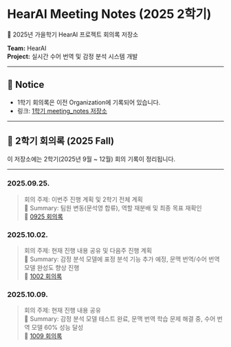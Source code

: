 # HearAI Meeting Notes (2025 2학기)

📝 2025년 가을학기 HearAI 프로젝트 회의록 저장소  

**Team:** HearAI  
**Project:** 실시간 수어 번역 및 감정 분석 시스템 개발

---

## 📌 Notice
- 1학기 회의록은 이전 Organization에 기록되어 있습니다.  
- 링크: [1학기 meeting_notes 저장소](https://github.com/2025HearAI/meeting_notes)  

---

## 📂 2학기 회의록 (2025 Fall)
이 저장소에는 2학기(2025년 9월 ~ 12월) 회의 기록이 정리됩니다.

---

### 2025.09.25.
> 회의 주제: 이번주 진행 계획 및 2학기 전체 계획  
> 📝 Summary: 팀원 변동(문석영 합류), 역할 재분배 및 최종 목표 재확인  
> 🔗 [0925 회의록](https://github.com/2025HearAIFall/Meeting_Notes/blob/main/0925_%ED%9A%8C%EC%9D%98%EB%A1%9D.md)

### 2025.10.02.
> 회의 주제: 현재 진행 내용 공유 및 다음주 진행 계획  
> 📝 Summary: 감정 분석 모델에 표정 분석 기능 추가 예정, 문맥 번역/수어 번역 모델 완성도 향상 진행  
> 🔗 [1002 회의록](https://github.com/2025HearAIFall/Meeting_Notes/blob/main/1002_%ED%9A%8C%EC%9D%98%EB%A1%9D.md)

### 2025.10.09.
> 회의 주제: 현재 진행 내용 공유  
> 📝 Summary: 감정 분석 모델 테스트 완료, 문맥 번역 학습 문제 해결 중, 수어 번역 모델 60% 성능 달성  
> 🔗 [1009 회의록](https://github.com/2025HearAIFall/Meeting_Notes/blob/main/1009_%ED%9A%8C%EC%9D%98%EB%A1%9D.md)
